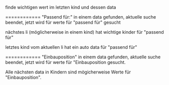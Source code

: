 finde wichtigen wert im letzten kind und dessen data

============
"Passend f&uuml;r:" in einem data gefunden, aktuelle suche beendet, jetzt wird für werte für "passend für" gesucht

nächstes li (möglicherweise in einem kind) hat wichtige kinder für "passend für"

letztes kind vom aktuellen li hat ein auto data für "passend für"


============
"Einbauposition" in einem data gefunden, aktuelle suche beendet, jetzt wird für werte für "Einbauposition gesucht.

Alle nächsten data in Kindern sind mögicherweise Werte für "Einbauposition".